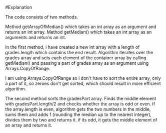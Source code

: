 #Explanation

The code consists of two methods.

Method getArrayOfMedian() which takes an int array as an argument and returns an int array.
Method getMedian() which takes an int array as an arguments and returns an int.

In the first method, i have created a new int array with a length of grades.length which contains the end result.
Algorithm iterates over the grades array and sets each element of the container array by calling getMedian() and passing a part of grades array
as an argument using Arrays.CopyOfRange. 

I am using Arrays.CopyOfRange so i don't have to sort the entire array, only a part of it, so zeroes don't get sorted, 
which should result in more efficient algorithm.

The second method sorts the gradesPart array.
Finds the middle element with gradesPart.length/2 and checks whether the array is odd or even.
If the array.length is even, algorithm gets the two numbers in the middle, sums them and adds 1 (rounding the median up to the nearest integer), divides them by two and returns it.
if its odd, it gets the middle element of an array and returns it.
